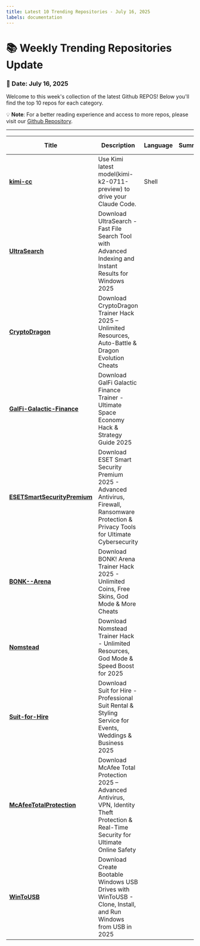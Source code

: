 ```yaml
---
title: Latest 10 Trending Repositories - July 16, 2025
labels: documentation
---
```

# 📚 Weekly Trending Repositories Update

### 📅 Date: July 16, 2025

Welcome to this week's collection of the latest Github REPOS! Below you'll find the top 10 repos for each category.

💡 **Note**: For a better reading experience and access to more repos, please visit our [Github Repository](https://github.com/marc-ko/daily-trending-repo).

---

| **Title** | **Description** | **Language** | **Summary** | **Tags** | **Stars Count** |
| --- | --- | --- | --- | --- | --- |
| **[kimi-cc](https://github.com/LLM-Red-Team/kimi-cc)** | Use Kimi latest model(kimi-k2-0711-preview) to drive your Claude Code. | Shell |  |  | 891 |
| **[UltraSearch](https://github.com/AgustinBianchi88/UltraSearch)** | Download UltraSearch - Fast File Search Tool with Advanced Indexing and Instant Results for Windows 2025 |  |  | <details><summary>ultra...</summary><p>ultrasearch, ultrasearch-advanced, ultrasearch-api, ultrasearch-cross-platform, ultrasearch-customizable, ultrasearch-development, ultrasearch-efficient, ultrasearch-engine, ultrasearch-extension, ultrasearch-fast, ultrasearch-github, ultrasearch-integration, ultrasearch-open-source, ultrasearch-optimization, ultrasearch-performance, ultrasearch-plugin, ultrasearch-productivity, ultrasearch-search, ultrasearch-software, ultrasearch-tool</p></details> | 461 |
| **[CryptoDragon](https://github.com/mywinli/CryptoDragon)** | Download CryptoDragon Trainer Hack 2025 – Unlimited Resources, Auto-Battle & Dragon Evolution Cheats |  |  | <details><summary>crypt...</summary><p>cryptodragon, cryptodragon-blockchain, cryptodragon-crypto, cryptodragon-dao, cryptodragon-dapp, cryptodragon-defi, cryptodragon-ethereum, cryptodragon-exchange, cryptodragon-gamefi, cryptodragon-liquidity, cryptodragon-metaverse, cryptodragon-nft, cryptodragon-p2e, cryptodragon-security, cryptodragon-smartcontract, cryptodragon-solidity, cryptodragon-staking, cryptodragon-token, cryptodragon-wallet, cryptodragon-web3</p></details> | 461 |
| **[GalFi-Galactic-Finance](https://github.com/Alehhhhh/GalFi-Galactic-Finance)** | Download GalFi Galactic Finance Trainer - Ultimate Space Economy Hack & Strategy Guide 2025 |  |  | <details><summary>crypt...</summary><p>crypto-galaxy, defi-galaxy, galactic-finance, galaxy-ai, galaxy-bridge, galaxy-dao, galaxy-dex, galaxy-finance, galaxy-gaming, galaxy-lending, galaxy-metaverse, galaxy-nft, galaxy-p2e, galaxy-smart-contracts, galaxy-staking, galaxy-swap, galaxy-token, galaxy-wallet, galaxy-web3, galaxy-yield</p></details> | 460 |
| **[ESETSmartSecurityPremium](https://github.com/Anyanboys/ESETSmartSecurityPremium)** | Download ESET Smart Security Premium 2025 - Advanced Antivirus, Firewall, Ransomware Protection & Privacy Tools for Ultimate Cybersecurity |  |  | <details><summary>eset-...</summary><p>eset-anti-phishing, eset-anti-ransomware, eset-antivirus, eset-cloud-protection, eset-cybersecurity, eset-device-security, eset-firewall-protection, eset-internet-security, eset-malware-protection, eset-online-safety, eset-parental-control, eset-password-manager, eset-premium-security, eset-privacy-control, eset-secure-browsing, eset-security-suite, eset-smart-security-premium, eset-threat-detection, eset-virus-protection, esetsmartsecuritypremium</p></details> | 460 |
| **[BONK--Arena](https://github.com/AnyeshSaras/BONK--Arena)** | Download BONK! Arena Trainer Hack 2025 - Unlimited Coins, Free Skins, God Mode & More Cheats |  |  |  | 460 |
| **[Nomstead](https://github.com/Animesh11-code/Nomstead)** | Download Nomstead Trainer Hack - Unlimited Resources, God Mode & Speed Boost for 2025 |  |  | <details><summary>nomst...</summary><p>nomstead, nomstead-adventure, nomstead-building, nomstead-colony, nomstead-crafting, nomstead-earlyaccess, nomstead-exploration, nomstead-game, nomstead-indiedev, nomstead-multiplayer, nomstead-openworld, nomstead-pixelart, nomstead-procedural, nomstead-resources, nomstead-rpg, nomstead-sandbox, nomstead-simulation, nomstead-singleplayer, nomstead-strategy, nomstead-survival</p></details> | 460 |
| **[Suit-for-Hire](https://github.com/Atom159/Suit-for-Hire)** | Download Suit for Hire - Professional Suit Rental & Styling Service for Events, Weddings & Business 2025 |  |  | <details><summary>bespo...</summary><p>bespoke-suit-services, black-tie-suit-rental, business-attire-hire, business-suit-services, corporate-suit-rental, designer-suit-rental, event-suit-rental, executive-suit-hire, fashion-suit-rental, formal-attire-hire, formal-wear-rental, high-end-suit-hire, luxury-suit-hire, menswear-rental, premium-suit-rental, professional-suit-rental, suit-for-hire, suit-styling-services, tailored-suit-hire, wedding-suit-hire</p></details> | 460 |
| **[McAfeeTotalProtection](https://github.com/andrewe153/McAfeeTotalProtection)** | Download McAfee Total Protection 2025 – Advanced Antivirus, VPN, Identity Theft Protection & Real-Time Security for Ultimate Online Safety |  |  | <details><summary>mcafe...</summary><p>mcafeetotalprotection, mcafeetotalprotection-antivirus, mcafeetotalprotection-cybersecurity, mcafeetotalprotection-data-protection, mcafeetotalprotection-device-security, mcafeetotalprotection-encryption, mcafeetotalprotection-firewall, mcafeetotalprotection-identity-protection, mcafeetotalprotection-internet-security, mcafeetotalprotection-malware, mcafeetotalprotection-online-safety, mcafeetotalprotection-password-manager, mcafeetotalprotection-phishing-protection, mcafeetotalprotection-privacy, mcafeetotalprotection-real-time-protection, mcafeetotalprotection-safe-browsing, mcafeetotalprotection-security, mcafeetotalprotection-software, mcafeetotalprotection-threat-detection, mcafeetotalprotection-virus-protection</p></details> | 460 |
| **[WinToUSB](https://github.com/Aryan20-code/WinToUSB)** | Download Create Bootable Windows USB Drives with WinToUSB - Clone, Install, and Run Windows from USB in 2025 |  |  | <details><summary>boota...</summary><p>bootable-usb-windows, create-windows-usb, install-windows-on-usb, make-windows-usb, portable-windows, usb-windows-boot, usb-windows-installer, usb-windows-os, windows-on-usb, windows-portable-usb, windows-to-go-usb, windows-to-usb, windows-usb-installation, windows-usb-tool, wintousb, wintousb-guide, wintousb-how-to, wintousb-setup, wintousb-tips, wintousb-tutorial</p></details> | 460 |

